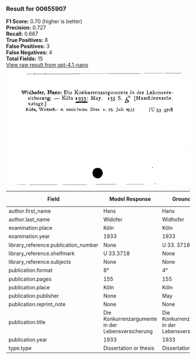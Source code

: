 ### Result for 00655907
**F1 Score:** 0.70 (higher is better)<br>**Precision:** 0.727<br>**Recall:** 0.667<br>**True Positives:** 8<br>**False Positives:** 3<br>**False Negatives:** 4<br>**Total Fields:** 15<br>[View raw result from gpt-4.1-nano](https://github.com/RISE-UNIBAS/humanities_data_benchmark/blob/main/results/2025-09-02/T0162/request_T0162_00655907.json)

<img src="https://github.com/RISE-UNIBAS/humanities_data_benchmark/blob/main/benchmarks/zettelkatalog/images/00655907.jpg?raw=true" alt="00655907" width="600px">

| Field | Model Response | Ground Truth | Fuzzy Score | Match |
|-------|----------------|--------------|-------------|-------|
| author.first_name | Hans | Hans | 1.000 | ✅ |
| author.last_name | Widofer | Widhofer | 0.933 | ❌ |
| examination.place | Köln | Köln | 1.000 | ✅ |
| examination.year | 1933 | 1933 | 1.000 | ✅ |
| library_reference.publication_number | None | U 33. 3718 | 0.000 | ❌ |
| library_reference.shelfmark | U 33.3718 | None | 0.000 | ❌ |
| library_reference.subjects | None | None | 1.000 | ✅ |
| publication.format | 8° | 4° | 0.500 | ❌ |
| publication.pages | 155 | 155 | 1.000 | ✅ |
| publication.place | Köln | Köln | 1.000 | ✅ |
| publication.publisher | None | May | 0.000 | ❌ |
| publication.reprint_note | None | None | 1.000 | ✅ |
| publication.title | Die Konkurrenzargumente in der Lebensversicherung | Die Konkurrenzargumente in der Lebensversicherung | 1.000 | ✅ |
| publication.year | 1933 | 1933 | 1.000 | ✅ |
| type.type | Dissertation or thesis | Dissertation or thesis | 1.000 | ✅ |
